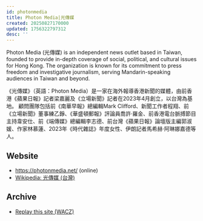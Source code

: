 ```yaml
---
id: photonmedia
title: Photon Media|光傳媒
created: 20250827170000
updated: 1756322797312
desc: ''
---
```


Photon Media (光傳媒) is an independent news outlet based in Taiwan, founded to provide in-depth coverage of social, political, and cultural issues for Hong Kong. The organization is known for its commitment to press freedom and investigative journalism, serving Mandarin-speaking audiences in Taiwan and beyond.

《光傳媒》（英語：Photon Media）是一家在海外報導香港新聞的媒體，由前香港《蘋果日報》記者梁嘉麗及《立場新聞》記者在2023年4月創立，以台灣為基地。 顧問團隊包括前《南華早報》總編輯Mark Clifford、新聞工作者程翔、前《立場新聞》董事練乙錚、《華盛頓郵報》評論員喬許·羅金、前香港電台脈搏節目主持韋安仕、前《端傳媒》總編輯李志德、前台灣《蘋果日報》論壇版主編郭淑媛、作家林慕蓮、2023年《時代雜誌》年度女性、伊朗記者馬希赫·阿琳娜嘉德等人。 


## Website
- https://photonmedia.net/ (online)
- [Wikipedia: 光傳媒 (台灣)](https://zh.wikipedia.org/wiki/%E5%85%89%E5%82%B3%E5%AA%92_(%E5%8F%B0%E7%81%A3))

## Archive
- [Replay this site (WACZ)](https://replayweb.page/?source=https%3A%2F%2Fstorage.googleapis.com%2Fweb-archive-storage-sage-striker-294302%2Farchives%2F3b628a67.wacz#view=pages&url=https%3A%2F%2Fphotonmedia.net%2F&ts=20250827161707)

 
